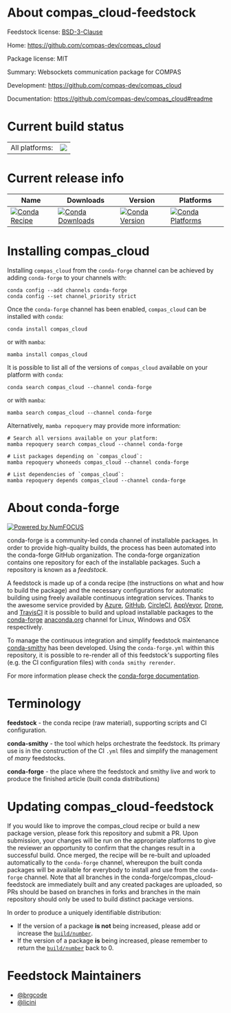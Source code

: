 About compas_cloud-feedstock
============================

Feedstock license: [BSD-3-Clause](https://github.com/conda-forge/compas_cloud-feedstock/blob/main/LICENSE.txt)

Home: https://github.com/compas-dev/compas_cloud

Package license: MIT

Summary: Websockets communication package for COMPAS

Development: https://github.com/compas-dev/compas_cloud

Documentation: https://github.com/compas-dev/compas_cloud#readme

Current build status
====================


<table><tr><td>All platforms:</td>
    <td>
      <a href="https://dev.azure.com/conda-forge/feedstock-builds/_build/latest?definitionId=15530&branchName=main">
        <img src="https://dev.azure.com/conda-forge/feedstock-builds/_apis/build/status/compas_cloud-feedstock?branchName=main">
      </a>
    </td>
  </tr>
</table>

Current release info
====================

| Name | Downloads | Version | Platforms |
| --- | --- | --- | --- |
| [![Conda Recipe](https://img.shields.io/badge/recipe-compas_cloud-green.svg)](https://anaconda.org/conda-forge/compas_cloud) | [![Conda Downloads](https://img.shields.io/conda/dn/conda-forge/compas_cloud.svg)](https://anaconda.org/conda-forge/compas_cloud) | [![Conda Version](https://img.shields.io/conda/vn/conda-forge/compas_cloud.svg)](https://anaconda.org/conda-forge/compas_cloud) | [![Conda Platforms](https://img.shields.io/conda/pn/conda-forge/compas_cloud.svg)](https://anaconda.org/conda-forge/compas_cloud) |

Installing compas_cloud
=======================

Installing `compas_cloud` from the `conda-forge` channel can be achieved by adding `conda-forge` to your channels with:

```
conda config --add channels conda-forge
conda config --set channel_priority strict
```

Once the `conda-forge` channel has been enabled, `compas_cloud` can be installed with `conda`:

```
conda install compas_cloud
```

or with `mamba`:

```
mamba install compas_cloud
```

It is possible to list all of the versions of `compas_cloud` available on your platform with `conda`:

```
conda search compas_cloud --channel conda-forge
```

or with `mamba`:

```
mamba search compas_cloud --channel conda-forge
```

Alternatively, `mamba repoquery` may provide more information:

```
# Search all versions available on your platform:
mamba repoquery search compas_cloud --channel conda-forge

# List packages depending on `compas_cloud`:
mamba repoquery whoneeds compas_cloud --channel conda-forge

# List dependencies of `compas_cloud`:
mamba repoquery depends compas_cloud --channel conda-forge
```


About conda-forge
=================

[![Powered by
NumFOCUS](https://img.shields.io/badge/powered%20by-NumFOCUS-orange.svg?style=flat&colorA=E1523D&colorB=007D8A)](https://numfocus.org)

conda-forge is a community-led conda channel of installable packages.
In order to provide high-quality builds, the process has been automated into the
conda-forge GitHub organization. The conda-forge organization contains one repository
for each of the installable packages. Such a repository is known as a *feedstock*.

A feedstock is made up of a conda recipe (the instructions on what and how to build
the package) and the necessary configurations for automatic building using freely
available continuous integration services. Thanks to the awesome service provided by
[Azure](https://azure.microsoft.com/en-us/services/devops/), [GitHub](https://github.com/),
[CircleCI](https://circleci.com/), [AppVeyor](https://www.appveyor.com/),
[Drone](https://cloud.drone.io/welcome), and [TravisCI](https://travis-ci.com/)
it is possible to build and upload installable packages to the
[conda-forge](https://anaconda.org/conda-forge) [anaconda.org](https://anaconda.org/)
channel for Linux, Windows and OSX respectively.

To manage the continuous integration and simplify feedstock maintenance
[conda-smithy](https://github.com/conda-forge/conda-smithy) has been developed.
Using the ``conda-forge.yml`` within this repository, it is possible to re-render all of
this feedstock's supporting files (e.g. the CI configuration files) with ``conda smithy rerender``.

For more information please check the [conda-forge documentation](https://conda-forge.org/docs/).

Terminology
===========

**feedstock** - the conda recipe (raw material), supporting scripts and CI configuration.

**conda-smithy** - the tool which helps orchestrate the feedstock.
                   Its primary use is in the construction of the CI ``.yml`` files
                   and simplify the management of *many* feedstocks.

**conda-forge** - the place where the feedstock and smithy live and work to
                  produce the finished article (built conda distributions)


Updating compas_cloud-feedstock
===============================

If you would like to improve the compas_cloud recipe or build a new
package version, please fork this repository and submit a PR. Upon submission,
your changes will be run on the appropriate platforms to give the reviewer an
opportunity to confirm that the changes result in a successful build. Once
merged, the recipe will be re-built and uploaded automatically to the
`conda-forge` channel, whereupon the built conda packages will be available for
everybody to install and use from the `conda-forge` channel.
Note that all branches in the conda-forge/compas_cloud-feedstock are
immediately built and any created packages are uploaded, so PRs should be based
on branches in forks and branches in the main repository should only be used to
build distinct package versions.

In order to produce a uniquely identifiable distribution:
 * If the version of a package **is not** being increased, please add or increase
   the [``build/number``](https://docs.conda.io/projects/conda-build/en/latest/resources/define-metadata.html#build-number-and-string).
 * If the version of a package **is** being increased, please remember to return
   the [``build/number``](https://docs.conda.io/projects/conda-build/en/latest/resources/define-metadata.html#build-number-and-string)
   back to 0.

Feedstock Maintainers
=====================

* [@brgcode](https://github.com/brgcode/)
* [@licini](https://github.com/licini/)

